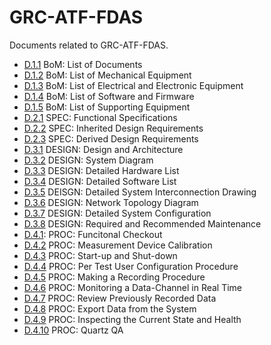 # GRC-ATF-FDAS

Documents related to GRC-ATF-FDAS.

- [D.1.1](D-1-1_BOM_-_List_of_Documents.csv) BoM: List of Documents
- [D.1.2](D-1-2_BOM_-_List_of_Mechanical_Equipment.csv) BoM: List of Mechanical Equipment
- [D.1.3](D-1-3_BOM_-_List_of_Electrical_and_Electronic_Equipment.csv) BoM: List of Electrical and Electronic Equipment
- [D.1.4](D-1-4_BOM_-_List_of_Software_and_Firmware.csv) BoM: List of Software and Firmware
- [D.1.5](D-1-5_BOM_-_List_of_Supporting_Equipment.csv) BoM: List of Supporting Equipment
- [D.2.1](D-2-1_SPEC_-_Functional_Specifications.md) SPEC: Functional Specifications
- [D.2.2](D-2-2_SPEC_-_Inherited_Design_Requirements.csv) SPEC: Inherited Design Requirements
- [D.2.3](D-2-3_SPEC_-_Derived_Design_Requirements.csv) SPEC: Derived Design Requirements
- [D.3.1](D-3-1_DESIGN_-_Design_and_Architecture.md) DESIGN: Design and Architecture
- [D.3.2](D-3-2_DESIGN_-_System_Diagram.md) DESIGN: System Diagram
- [D.3.3](D-3-3_DESIGN_-_Detailed_Hardware_List.csv) DESIGN: Detailed Hardware List
- [D.3.4](D-3-4_DESIGN_-_Detailed_Software_List.csv) DESIGN: Detailed Software List
- [D.3.5](D-3-5_DESIGN_-_Detailed_System_Interconnection_Drawing.csv) DEISGN: Detailed System Interconnection Drawing
- [D.3.6](D-3-6_DESIGN_-_Network_Topology_Diagram.pdf) DESIGN: Network Topology Diagram
- [D.3.7](D-3-7_DESIGN_-_Detailed_System_Configuration.md) DESIGN: Detailed System Configuration
- [D.3.8](D-3-8_DESIGN_-_Required_and_Recommended_Maintenance.md) DESIGN: Required and Recommended Maintenance
- [D.4.1](D-4-1_PROC_-_Funcitonal_Checkout.md): PROC: Funcitonal Checkout
- [D.4.2](D-4-2_PROC_-_Measurement_Device_Calibration.md) PROC: Measurement Device Calibration
- [D.4.3](D-4-3_PROC_-_Start-up_and_Shut-down.md) PROC: Start-up and Shut-down
- [D.4.4](D-4-4_PROC_-_Per_Test_User_Configuration_Procedure.md) PROC: Per Test User Configuration Procedure
- [D.4.5](D-4-5_PROC_-_Making_a_Recording_Procedure.md) PROC: Making a Recording Procedure
- [D.4.6](D-4-6_PROC_-_Monitoring_a_Data-Channel_in_Real_Time.md) PROC: Monitoring a Data-Channel in Real Time
- [D.4.7](D-4-7_PROC_-_Review_Previously_Recorded_Data.md) PROC: Review Previously Recorded Data
- [D.4.8](D-4-8_PROC_-_Export_Data_from_the_System.md) PROC: Export Data from the System
- [D.4.9](D-4-9_PROC_-_Inspecting_the_Current_State_and_Health.md) PROC: Inspecting the Current State and Health
- [D.4.10](D-4-10_PROC_-_Quartz_QA.md) PROC: Quartz QA
